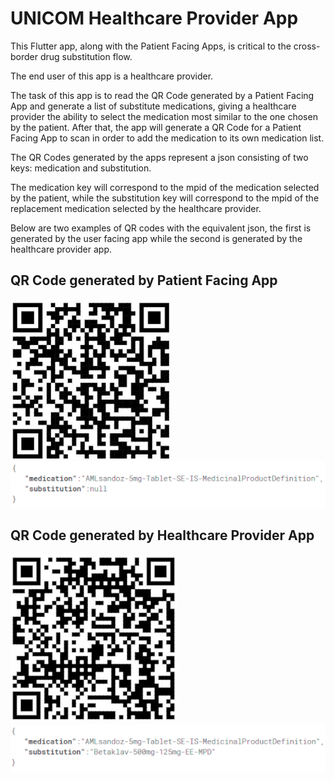 # UNICOM Healthcare Provider App

This Flutter app, along with the Patient Facing Apps, is critical to the cross-border drug substitution flow. 

The end user of this app is a healthcare provider.

The task of this app is to read the QR Code generated by a Patient Facing App and generate a list of substitute 
medications, giving a healthcare provider the ability to select the medication most similar to the one chosen by the 
patient. After that, the app will generate a QR Code for a Patient Facing App to scan in order to add the medication 
to its own medication list.

The QR Codes generated by the apps represent a json consisting of two keys: medication and substitution.

The medication key will correspond to the mpid of the medication selected by the patient, while the substitution key 
will correspond to the mpid of the replacement medication selected by the healthcare provider.

Below are two examples of QR codes with the equivalent json, the first is generated by the user facing app while the 
second is generated by the healthcare provider app.

## QR Code generated by Patient Facing App
![QR Code generated by Patient Facing App](./docs/QR_code_generated_by_the_patient_facing_app.png "QR Code generated by Patient Facing App")
![JSON of QR Code generated by Patient Facing App](./docs/QR_code_generated_by_the_patient_facing_app_JSON.png "JSON of QR Code generated by Patient Facing App")

## QR Code generated by Healthcare Provider App
![QR Code generated by Healthcare Provider App](./docs/QR_code_generated_by_the_healthcare_provider_app.png "QR Code generated by Healthcare Provider App")
![JSON of QR Code generated by Healthcare Provider App](./docs/QR_code_generated_by_the_healthcare_provider_app_JSON.png "JSON of QR Code generated by Healthcare Provider App")
